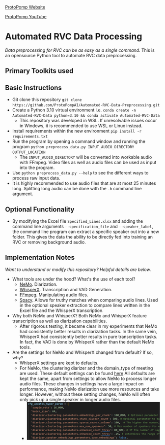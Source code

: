 [ProtoPomp Website](https://protopomp.com)

[ProtoPomp YouTube](https://youtube.com/@protopomp)

# Automated RVC Data Processing
*Data preprocessing for RVC can be as easy as a single command.*
This is an opensource Python tool to automate RVC data preprocessing.

## Primary Toolkits used

## Basic Instructions
* Git clone this repository `git clone https://github.com/ProtoPompAI/Automated-RVC-Data-Preprocessing.git`
* Create a Python 3.10 virtual environment i.e. `conda create -n Automated-RVC-Data python=3.10 && conda activate Automated-RVC-Data`
  * This repository was developed in WSL. If unresolvable issues occur in Windows, it is recommended to use WSL or Linux instead.
* Install requirements within the new environment `pip install -r requirements.txt`
* Run the program by opening a command window and running the program `python preprocess_data.py INPUT_AUDIO_DIRECTORY OUTPUT_LOCATION`
  * The `INPUT_AUDIO_DIRECTORY` will be converted into workable audio with FFmpeg. Video files as well as audio files can be used as input into the program.
* Use `python preprocess_data.py --help` to see the different ways to process raw input data.
* It is highly recommended to use audio files that are at most 25 minutes long. Splitting long audio can be done with the `-b` command line argument.

## Optional Functionality
* By modifying the Excel file `Specified_Lines.xlsx` and adding the command line arguments `--specification_file` and `--speaker_label`, the command line program can extract a specific speaker out into a new folder. This gives the data the ability to be directly fed into training an RVC or removing background audio.

## Implementation Notes
*Want to understand or modify this repository? Helpful details are below.*
* What tools are under the hood? What's the use of each tool?
  * [NeMo](https://github.com/NVIDIA/NeMo). Diarization.
  * [WhisperX](https://github.com/m-bain/whisperX). Transcription and VAD Generation.
  * [FFmpeg](https://github.com/FFmpeg/FFmpeg). Manipulating audio files.
  * [Spacy](https://github.com/explosion/spaCy). Allows for truthy matches when comparing audio lines. Used in the optional speaker extraction to compare lines written in the Excel file and the WhisperX transcription.
* Why both NeMo and WhisperX? Both NeMo and WhisperX feature transcription as well as diarization capabilities.
  * After rigorous testing, it became clear in my experiments that NeMo had consistently better results in diarization tasks. In the same vein, WhisperX had consistently better results in pure transcription tasks. In fact, the VAD is done by WhisperX rather than the default NeMo tools.
* Are the settings for NeMo and WhisperX changed from default? If so, why?
  * WhisperX settings are kept to defaults.
  * For NeMo, the clustering diarizer and the domain_type of meeting are used. These default settings can be found [here](https://github.com/NVIDIA/NeMo/blob/main/examples/speaker_tasks/diarization/conf/inference/diar_infer_meeting.yaml) All defaults are kept the same, apart from settings to allow NeMo to process longer audio files. These changes in settings have a large impact on performance, making NeMo diarization use more resources and take longer. However, without these setting changes, NeMo will often only pick up a single speaker in longer audio files.
    * ![Nemo settings modifications](img/NeMo_updated_settings.png)